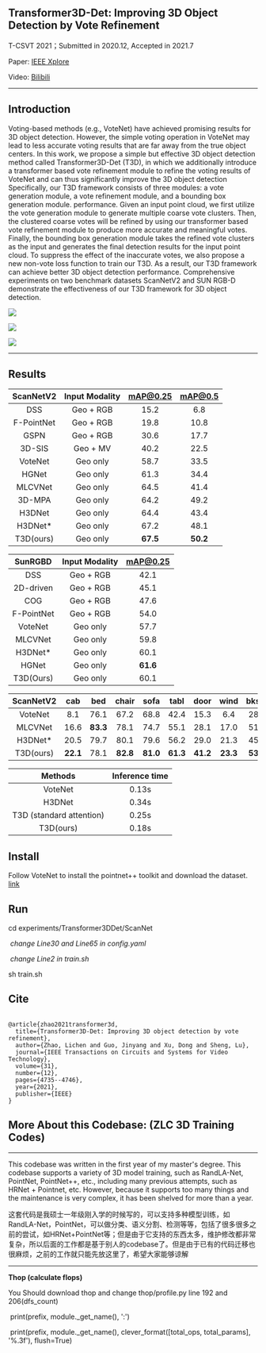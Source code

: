 ## Transformer3D-Det: Improving 3D Object Detection by Vote Refinement

T-CSVT 2021；Submitted in 2020.12, Accepted in 2021.7

Paper: [IEEE Xplore](https://ieeexplore.ieee.org/abstract/document/9504551/)

Video: [Bilibili](https://www.bilibili.com/video/BV19q4y127zx?spm_id_from=333.337.search-card.all.click)

------

## Introduction

Voting-based methods (e.g., VoteNet) have achieved promising results for 3D object detection.  However, the simple voting operation in VoteNet may lead to less accurate voting results that are far away from the true object centers. In this work, we propose a simple but effective 3D object detection method called Transformer3D-Det (T3D), in which we additionally introduce a transformer based vote refinement module to refine the voting results of VoteNet and can thus significantly improve the 3D object detection Specifically, our T3D framework consists of three modules: a vote generation module, a vote refinement module, and a bounding box generation module. performance. Given an input point cloud, we first utilize the vote generation module to generate multiple coarse vote clusters. Then, the clustered coarse votes will be refined by using our transformer based vote refinement module to produce more accurate and meaningful votes. Finally, the bounding box generation module takes the refined vote clusters as the input and generates the final detection results for the input point cloud. To suppress the effect of the inaccurate votes, we also propose a new non-vote loss function to train our T3D. As a result, our T3D framework can achieve better 3D object detection performance. Comprehensive experiments on two benchmark datasets ScanNetV2 and SUN RGB-D demonstrate the effectiveness of our T3D framework for 3D object detection.

![](https://github.com/zlccccc/Transformer3D-Det-zlc-3d-training-codes/blob/master/pictures/image-20220405161350191.png)

![](https://github.com/zlccccc/Transformer3D-Det-zlc-3d-training-codes/blob/master/pictures/image-20220405161428765.png)

![](https://github.com/zlccccc/Transformer3D-Det-zlc-3d-training-codes/blob/master/pictures/image-20220405161453208.png)

------

## Results

|  ScanNetV2 | Input Modality | mAP@0.25 |  mAP@0.5 |
|:----------:|:--------------:|:--------:|:--------:|
|     DSS    |    Geo + RGB   |   15.2   |    6.8   |
| F-PointNet |    Geo + RGB   |   19.8   |   10.8   |
|    GSPN    |    Geo + RGB   |   30.6   |   17.7   |
|   3D-SIS   |    Geo + MV    |   40.2   |   22.5   |
|   VoteNet  |    Geo only    |   58.7   |   33.5   |
|    HGNet   |    Geo only    |   61.3   |   34.4   |
|   MLCVNet  |    Geo only    |   64.5   |   41.4   |
|   3D-MPA   |    Geo only    |   64.2   |   49.2   |
|   H3DNet   |    Geo only    |   64.4   |   43.4   |
|   H3DNet*  |    Geo only    |   67.2   |   48.1   |
|  T3D(ours) |    Geo only    | **67.5** | **50.2** |

|   SunRGBD  | Input Modality | mAP@0.25 |
|:----------:|:--------------:|:--------:|
|     DSS    |    Geo + RGB   |   42.1   |
|  2D-driven |    Geo + RGB   |   45.1   |
|     COG    |    Geo + RGB   |   47.6   |
| F-PointNet |    Geo + RGB   |   54.0   |
|   VoteNet  |    Geo only    |   57.7   |
|   MLCVNet  |    Geo only    |   59.8   |
|   H3DNet*  |    Geo only    |   60.1   |
|    HGNet   |    Geo only    | **61.6** |
|  T3D(Ours) |    Geo only    |   60.1   |

| ScanNetV2 |    cab   |    bed   |   chair  |   sofa   |   tabl   |   door   |   wind   |   bkshf  |   pic   |   cntr   |   desk   |   curt   |   fridg  |   showr  |   toil   |   sink   |   bath   |   ofurn  |  mAP@0.5 |
|:---------:|:--------:|:--------:|:--------:|:--------:|:--------:|:--------:|:--------:|:--------:|:-------:|:--------:|:--------:|:--------:|:--------:|:--------:|:--------:|:--------:|:--------:|:--------:|:--------:|
|  VoteNet  |    8.1   |   76.1   |   67.2   |   68.8   |   42.4   |   15.3   |    6.4   |   28.0   |   1.3   |    9.5   |   37.5   |   11.6   |   27.8   |   10.0   |   86.5   |   16.8   |   78.9   |   11.7   |   33.5   |
|  MLCVNet  |   16.6   | **83.3** |   78.1   |   74.7   |   55.1   |   28.1   |   17.0   |   51.7   |   3.7   |   13.9   |   47.7   |   28.6   |   36.3   |   13.4   |   70.9   |   25.6   |   85.7   |   27.5   |   42.1   |
|  H3DNet*  |   20.5   |   79.7   |   80.1   |   79.6   |   56.2   |   29.0   |   21.3   |   45.5   |   4.2   | **33.5** |   50.6   | **37.3** | **41.4** |   37.0   |   89.1   |   35.1   | **90.2** |   35.4   |   48.1   |
| T3D(ours) | **22.1** |   78.1   | **82.8** | **81.0** | **61.3** | **41.2** | **23.3** | **53.8** | **9.6** |   23.4   | **58.9** |   27.2   |   37.1   | **41.8** | **92.3** | **41.7** |   87.0   | **40.1** | **50.2** |

|          Methods         | Inference time |
|:------------------------:|:--------------:|
|          VoteNet         |      0.13s     |
|          H3DNet          |      0.34s     |
| T3D (standard attention) |      0.25s     |
|        T3D(ours)         |      0.18s     |

## Install

Follow VoteNet to install the pointnet++ toolkit and download the dataset. [link](https://github.com/facebookresearch/votenet)

## Run

cd experiments/Transformer3DDet/ScanNet

​    *change Line30 and Line65 in config.yaml*

​    *change Line2 in train.sh*

sh train.sh


## Cite
```

@article{zhao2021transformer3d,
  title={Transformer3D-Det: Improving 3D object detection by vote refinement},
  author={Zhao, Lichen and Guo, Jinyang and Xu, Dong and Sheng, Lu},
  journal={IEEE Transactions on Circuits and Systems for Video Technology},
  volume={31},
  number={12},
  pages={4735--4746},
  year={2021},
  publisher={IEEE}
}

```


## More About this Codebase: (ZLC 3D Training Codes)

------

This codebase was written in the first year of my master's degree. This codebase supports a variety of 3D model training, such as RandLA-Net, PointNet, PointNet++, etc., including many previous attempts, such as HRNet + Pointnet, etc. However, because it supports too many things and the maintenance is very complex, it has been shelved for more than a year.

这套代码是我硕士一年级刚入学的时候写的，可以支持多种模型训练，如RandLA-Net，PointNet，可以做分类、语义分割、检测等等，包括了很多很多之前的尝试，如HRNet+PointNet等；但是由于它支持的东西太多，维护修改都非常复杂，所以后面的工作都是基于别人的codebase了。但是由于已有的代码迁移也很麻烦，之前的工作就只能先放这里了，希望大家能够谅解

------

**Thop (calculate flops)**

You Should download thop and change thop/profile.py line 192 and 206(dfs\_count)

​    print(prefix, module.\_get\_name(), ':')
    
​    print(prefix, module.\_get\_name(), clever_format([total_ops, total_params], '%.3f'), flush=True)

